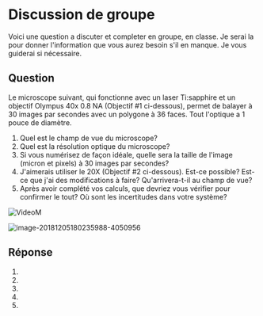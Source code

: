 # Discussion de groupe

Voici une question a discuter et completer en groupe, en classe. Je serai la pour donner l'information que vous aurez besoin s'il en manque. Je vous guiderai si nécessaire.

## Question

Le microscope suivant, qui fonctionne avec un laser Ti:sapphire et un objectif Olympus 40x 0.8 NA (Objectif #1 ci-dessous), permet de balayer à 30 images par secondes avec un polygone à 36 faces. Tout l'optique a 1 pouce de diamètre.

1. Quel est le champ de vue du microscope?
2. Quel est la résolution optique du microscope?
3. Si vous numérisez de façon idéale, quelle sera la taille de l'image (micron et pixels) à 30 images par secondes?
4. J'aimerais utiliser le 20X (Objectif #2 ci-dessous). Est-ce possible? Est-ce que j'ai des modifications à faire? Qu'arrivera-t-il au champ de vue?
5. Après avoir complété vos calculs, que devriez vous vérifier pour confirmer le tout? Où sont les incertitudes dans votre système?

![VideoM](assets/VideoM.png)

![image-20181205180235988-4050956](assets/image-20181205180235988-4050956-4055058.png)

## Réponse

1.



2.



3.



4.



5.

